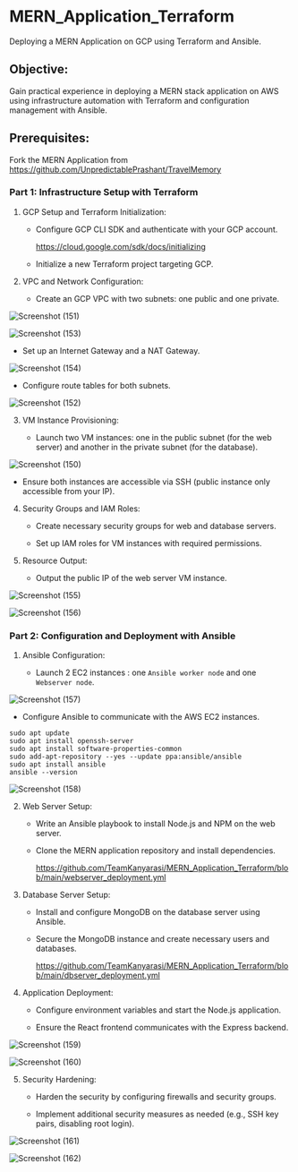 # MERN_Application_Terraform
Deploying a MERN Application on GCP using Terraform and Ansible.
## Objective:
Gain practical experience in deploying a MERN stack application on AWS using infrastructure automation with Terraform and configuration management with Ansible.
## Prerequisites:
Fork the MERN Application from https://github.com/UnpredictablePrashant/TravelMemory
### Part 1: Infrastructure Setup with Terraform

1. GCP Setup and Terraform Initialization:

   - Configure GCP CLI SDK and authenticate with your GCP account.
   
      https://cloud.google.com/sdk/docs/initializing

   - Initialize a new Terraform project targeting GCP.

2. VPC and Network Configuration:

   - Create an GCP VPC with two subnets: one public and one private.

![Screenshot (151)](https://github.com/TeamKanyarasi/MERN_Application_Terraform/assets/139607786/f36de8f9-3089-4968-9348-23755c2321e9)

![Screenshot (153)](https://github.com/TeamKanyarasi/MERN_Application_Terraform/assets/139607786/6b493804-3be7-4ce3-b6ff-42b3ffd2ec38)

   - Set up an Internet Gateway and a NAT Gateway.

![Screenshot (154)](https://github.com/TeamKanyarasi/MERN_Application_Terraform/assets/139607786/5c802980-7c9b-422b-ab22-a70a67d7db74)

   - Configure route tables for both subnets.

![Screenshot (152)](https://github.com/TeamKanyarasi/MERN_Application_Terraform/assets/139607786/54a73e9f-c723-4e53-aefb-43c710911a54)

3. VM Instance Provisioning:

   - Launch two VM instances: one in the public subnet (for the web server) and another in the private subnet (for the database).

![Screenshot (150)](https://github.com/TeamKanyarasi/MERN_Application_Terraform/assets/139607786/448809c5-63b9-4c94-a593-2cac731a6248)

   - Ensure both instances are accessible via SSH (public instance only accessible from your IP).

4. Security Groups and IAM Roles:

   - Create necessary security groups for web and database servers.

   - Set up IAM roles for VM instances with required permissions.

5. Resource Output:

   - Output the public IP of the web server VM instance.
  
![Screenshot (155)](https://github.com/TeamKanyarasi/MERN_Application_Terraform/assets/139607786/8cb8bbad-da52-4d85-b3fe-3ced1c0d3ccf)

![Screenshot (156)](https://github.com/TeamKanyarasi/MERN_Application_Terraform/assets/139607786/3c145138-36f5-40fc-ad62-f54ab3d4753a)

### Part 2: Configuration and Deployment with Ansible

1. Ansible Configuration:

   - Launch 2 EC2 instances : one `Ansible worker node` and one `Webserver node`.

![Screenshot (157)](https://github.com/TeamKanyarasi/MERN_Application_Terraform/assets/139607786/4b240adf-55ca-476d-af3f-1c7c954922e5)

   - Configure Ansible to communicate with the AWS EC2 instances.
   ```
   sudo apt update
   sudo apt install openssh-server
   sudo apt install software-properties-common
   sudo add-apt-repository --yes --update ppa:ansible/ansible
   sudo apt install ansible
   ansible --version
   ```
![Screenshot (158)](https://github.com/TeamKanyarasi/MERN_Application_Terraform/assets/139607786/ef687778-b55a-49dd-abfc-533242b7570d)

2. Web Server Setup:

   - Write an Ansible playbook to install Node.js and NPM on the web server.

   - Clone the MERN application repository and install dependencies.

     https://github.com/TeamKanyarasi/MERN_Application_Terraform/blob/main/webserver_deployment.yml
     
3. Database Server Setup:

   - Install and configure MongoDB on the database server using Ansible.

   - Secure the MongoDB instance and create necessary users and databases.

     https://github.com/TeamKanyarasi/MERN_Application_Terraform/blob/main/dbserver_deployment.yml

4. Application Deployment:

   - Configure environment variables and start the Node.js application.

   - Ensure the React frontend communicates with the Express backend.

![Screenshot (159)](https://github.com/TeamKanyarasi/MERN_Application_Terraform/assets/139607786/702eff3d-f076-4777-9e5a-63686c865a19)

![Screenshot (160)](https://github.com/TeamKanyarasi/MERN_Application_Terraform/assets/139607786/faeed75f-3610-44d5-be2b-e92a52ea0544)

5. Security Hardening:

   - Harden the security by configuring firewalls and security groups.

   - Implement additional security measures as needed (e.g., SSH key pairs, disabling root login).

![Screenshot (161)](https://github.com/TeamKanyarasi/MERN_Application_Terraform/assets/139607786/6767ee2b-e26b-4d9a-b9a7-b97b89ea9363)

![Screenshot (162)](https://github.com/TeamKanyarasi/MERN_Application_Terraform/assets/139607786/dad36335-39b0-41b4-b7ba-e8f2c55b71e1)


